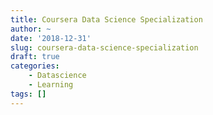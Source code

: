 ```yaml
---
title: Coursera Data Science Specialization
author: ~
date: '2018-12-31'
slug: coursera-data-science-specialization
draft: true
categories:
    - Datascience
    - Learning
tags: []
---
```


